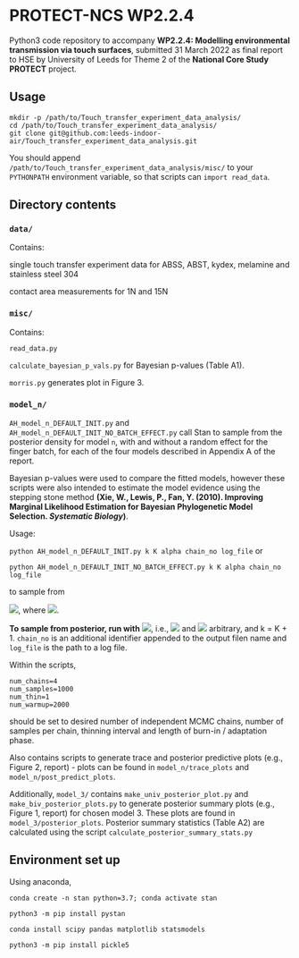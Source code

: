 # PROTECT-NCS WP2.2.4
Python3 code repository to accompany **WP2.2.4: Modelling environmental transmission via touch surfaces**, submitted 31 March 2022 as final report to HSE by University of Leeds for Theme 2 of the **National Core Study PROTECT** project.

## Usage
```
mkdir -p /path/to/Touch_transfer_experiment_data_analysis/
cd /path/to/Touch_transfer_experiment_data_analysis/
git clone git@github.com:leeds-indoor-air/Touch_transfer_experiment_data_analysis.git
```

You should append `/path/to/Touch_transfer_experiment_data_analysis/misc/` to your `PYTHONPATH` environment variable, so that scripts can `import read_data`.

## Directory contents

### `data/`

Contains:

single touch transfer experiment data for ABSS, ABST, kydex, melamine and stainless steel 304

contact area measurements for 1N and 15N

### `misc/`

Contains:

`read_data.py`

`calculate_bayesian_p_vals.py` for Bayesian p-values (Table A1).

`morris.py` generates plot in Figure 3.

### `model_n/`

`AH_model_n_DEFAULT_INIT.py` and `AH_model_n_DEFAULT_INIT_NO_BATCH_EFFECT.py` call Stan to sample from the posterior density for model `n`, with and without a random effect for the finger batch, for each of the four models described in Appendix A of the report.

Bayesian p-values were used to compare the fitted models, however these scripts were also intended to estimate the model evidence using the stepping stone method **(Xie, W., Lewis, P., Fan, Y. (2010).  Improving Marginal Likelihood Estimation for Bayesian Phylogenetic Model Selection. _Systematic Biology_)**.

Usage:

`python AH_model_n_DEFAULT_INIT.py k K alpha chain_no log_file` or

`python AH_model_n_DEFAULT_INIT_NO_BATCH_EFFECT.py k K alpha chain_no log_file`

to sample from 

<img src="https://render.githubusercontent.com/render/math?math=p(\theta \,|\, \mathbf{y}, \beta_{k}) = p(\mathbf{y}\,|\,\theta)^{\beta_{k}}p(\theta) ">, where <img src="https://render.githubusercontent.com/render/math?math=\beta_{k} = \left(\frac{k-1}{K}\right)^{\frac{1}{\alpha}}">.

**To sample from posterior, run with** <img src="https://render.githubusercontent.com/render/math?math=\beta_k = 1">, i.e., <img src="https://render.githubusercontent.com/render/math?math=K"> and <img src="https://render.githubusercontent.com/render/math?math=\alpha"> arbitrary, and k = K + 1. `chain_no` is an additional identifier appended to the output filen name and `log_file` is the path to a log file.

Within the scripts,

```
num_chains=4
num_samples=1000
num_thin=1
num_warmup=2000
```
should be set to desired number of independent MCMC chains, number of samples per chain, thinning interval and length of burn-in / adaptation phase.

Also contains scripts to generate trace and posterior predictive plots (e.g., Figure 2, report) - plots can be found in `model_n/trace_plots` and `model_n/post_predict_plots`.

Additionally, `model_3/` contains `make_univ_posterior_plot.py` and `make_biv_posterior_plots.py` to generate posterior summary plots (e.g., Figure 1, report) for chosen model 3.  These plots are found in `model_3/posterior_plots`.  Posterior summary statistics (Table A2) are calculated using the script `calculate_posterior_summary_stats.py`


## Environment set up

Using anaconda,

`conda create -n stan python=3.7; conda activate stan`

`python3 -m pip install pystan`

`conda install scipy pandas matplotlib statsmodels`

`python3 -m pip install pickle5`
